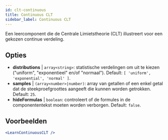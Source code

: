 ```yaml
---
id: clt-continuous
title: Continuous CLT
sidebar_label: Continuous CLT
---
```


Een leercomponent die de Centrale Limietstheorie (CLT) illustreert voor een gekozen continue verdeling.

## Opties

* __distributions__ | `array<string>`: statistische verdelingen om uit te kiezen ("uniform", "exponentieel" en/of "normaal"). Default: `[
  'uniform',
  'exponential',
  'normal'
]`.
* __samples__ | `(array<number>|number)`: array van getallen of een enkel getal dat de steekproefgroottes aangeeft die kunnen worden getrokken. Default: `25`.
* __hideFormulas__ | `boolean`: controleert of de formules in de componententekst moeten worden verborgen. Default: `false`.


## Voorbeelden

```jsx live
<LearnContinuousCLT />
```

